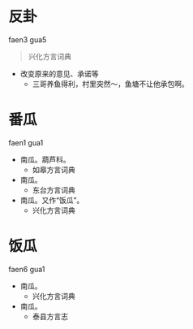 







# 反卦
faen3 gua5
> 兴化方言词典
- 改变原来的意见、承诺等
  - 三哥养鱼得利，村里突然～，鱼塘不让他承包啊。



# 番瓜
faen1 gua1
+ 南瓜。葫芦科。
  * 如皋方言词典
+ 南瓜。
  * 东台方言词典
+ 南瓜。又作“饭瓜”。
  * 兴化方言词典

# 饭瓜
faen6 gua1
+ 南瓜。
  * 兴化方言词典
+ 南瓜。
  * 泰县方言志
